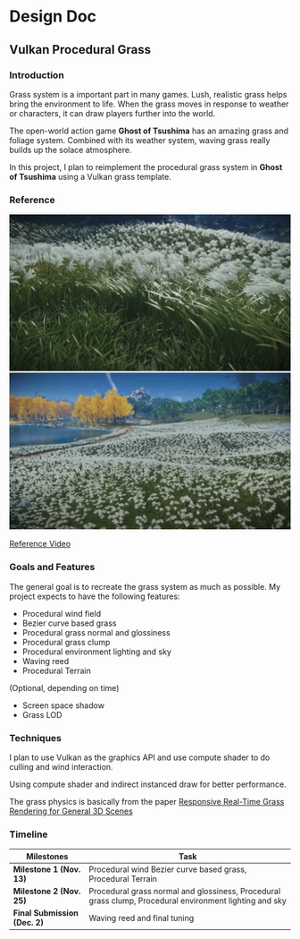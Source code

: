# Design Doc

## Vulkan Procedural Grass

### Introduction

Grass system is a important part in many games. Lush, realistic grass helps bring the environment to life. When the grass moves in response to weather or characters, it can draw players further into the world.

The open-world action game **Ghost of Tsushima** has an amazing grass and foliage system. Combined with its weather system, waving grass really builds up the solace atmosphere.

In this project, I plan to reimplement the procedural grass system in **Ghost of Tsushima** using a Vulkan grass template.

### Reference

![ref](./img/ref.jpg)
![ref](./img/ref2.jpg)

[Reference Video](https://www.youtube.com/watch?v=Ibe1JBF5i5Y)

### Goals and Features

The general goal is to recreate the grass system as much as possible. My project expects to have the following features:

- Procedural wind field
- Bezier curve based grass
- Procedural grass normal and glossiness
- Procedural grass clump
- Procedural environment lighting and sky
- Waving reed
- Procedural Terrain

(Optional, depending on time)

- Screen space shadow
- Grass LOD

### Techniques

I plan to use Vulkan as the graphics API and use compute shader to do culling and wind interaction.

Using compute shader and indirect instanced draw for better performance. 

The grass physics is basically from the paper [Responsive Real-Time Grass Rendering for General 3D Scenes](https://www.cg.tuwien.ac.at/research/publications/2017/JAHRMANN-2017-RRTG/JAHRMANN-2017-RRTG-draft.pdf)

### Timeline

| Milestones | Task |
| --- | --- |
| **Milestone 1 (Nov. 13)** | Procedural wind Bezier curve based grass, Procedural Terrain |
| **Milestone 2 (Nov. 25)** | Procedural grass normal and glossiness, Procedural grass clump, Procedural environment lighting and sky  |
| **Final Submission (Dec. 2)** | Waving reed and final tuning | 